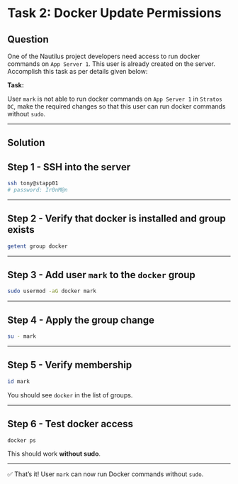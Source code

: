 # Task 2: Docker Update Permissions

## Question

One of the Nautilus project developers need access to run docker commands on `App Server 1`. This user is already created on the server. Accomplish this task as per details given below:

**Task:**

User `mark` is not able to run docker commands on `App Server 1` in `Stratos DC`, make the required changes so that this user can run docker commands without `sudo`.

---

## Solution


## Step 1 - SSH into the server

```bash
ssh tony@stapp01
# password: Ir0nM@n
```
---

## Step 2 - Verify that docker is installed and group exists

```bash
getent group docker
```
---

## Step 3 - Add user `mark` to the `docker` group

```bash
sudo usermod -aG docker mark
```
---

## Step 4 - Apply the group change

```bash
su - mark
```
---

## Step 5 - Verify membership

```bash
id mark
```
You should see `docker` in the list of groups.

---

## Step 6 - Test docker access

```bash
docker ps
```
This should work **without sudo**.

---

✅ That’s it! User `mark` can now run Docker commands without `sudo`.